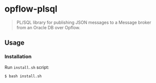 # opflow-plsql

> PL/SQL library for publishing JSON messages to a Message broker from an Oracle DB over Opflow.

## Usage

### Installation

Run `install.sh` script:

```shell
$ bash install.sh
```
